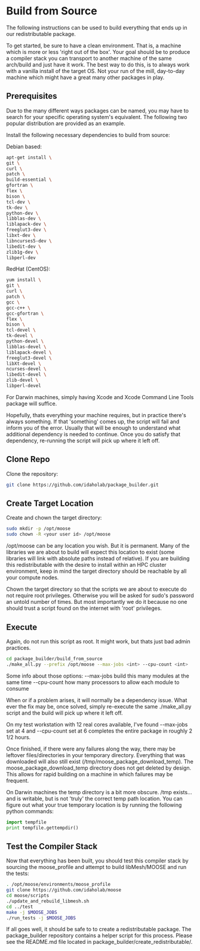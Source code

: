 # Build from Source
The following instructions can be used to build everything that ends up in our redistributable package.

To get started, be sure to have a clean environment. That is, a machine which is more or less 'right out of the box'. Your goal should be to produce a compiler stack you can transport to another machine of the same arch/build and just have it work. The best way to do this, is to always work with a vanilla install of the target OS. Not your run of the mill, day-to-day machine which might have a great many other packages in play.

## Prerequisites
Due to the many different ways packages can be named, you may have to search for your specific operating system's equivalent. The following two popular distribution are provided as an example.

Install the following necessary dependencies to build from source:

Debian based:
```bash
apt-get install \
git \
curl \
patch \
build-essential \
gfortran \
flex \
bison \
tcl-dev \
tk-dev \
python-dev \
libblas-dev \
liblapack-dev \
freeglut3-dev \
libxt-dev \
libncurses5-dev \
libedit-dev \
zlib1g-dev \
libperl-dev
```

RedHat (CentOS):
```bash
yum install \
git \
curl \
patch \
gcc \
gcc-c++ \
gcc-gfortran \
flex \
bison \
tcl-devel \
tk-devel \
python-devel \
libblas-devel \
liblapack-devel \
freeglut3-devel \
libXt-devel \
ncurses-devel \
libedit-devel \
zlib-devel \
libperl-devel
```

For Darwin machines, simply having Xcode and Xcode Command Line Tools package will suffice.

Hopefully, thats everything your machine requires, but in practice there's always something. If that 'something' comes up, the script will fail and inform you of the error. Usually that will be enough to understand what additional dependency is needed to continue. Once you do satisfy that dependency, re-running the script will pick up where it left off.

## Clone Repo
Clone the repository:
```bash
git clone https://github.com/idaholab/package_builder.git
```

## Create Target Location
Create and chown the target directory:
```bash
sudo mkdir -p /opt/moose
sudo chown -R <your user id> /opt/moose
```
/opt/moose can be any location you wish. But it is permanent. Many of the libraries we are about to build will expect this location to exist (some libraries will link with absolute paths instead of relative). If you are building this redistributable with the desire to install within an HPC cluster environment, keep in mind the target directory should be reachable by all your compute nodes.

Chown the target directory so that the scripts we are about to execute do not require root privileges. Otherwise you will be asked for sudo's password an untold number of times. But most importantly we do it because no one should trust a script found on the internet with 'root' privileges.

## Execute
Again, do not run this script as root. It might work, but thats just bad admin practices.
```bash
cd package_builder/build_from_source
./make_all.py --prefix /opt/moose --max-jobs <int> --cpu-count <int>
```
Some info about those options:
 --max-jobs   build this many modules at the same time
 --cpu-count  how many processors to allow each module to consume

When or if a problem arises, it will normally be a dependency issue. What ever the fix may be, once solved, simply re-execute the same ./make_all.py script and the build will pick up where it left off.

On my test workstation with 12 real cores available, I've found --max-jobs set at 4 and --cpu-count set at 6 completes the entire package in roughly 2 1/2 hours.

Once finished, if there were any failures along the way, there may be leftover files/directories in your temporary directory. Everything that was downloaded will also still exist (/tmp/moose_package_download_temp). The moose_package_download_temp directory does not get deleted by design. This allows for rapid building on a machine in which failures may be frequent.

On Darwin machines the temp directory is a bit more obscure. /tmp exists... and is writable, but is not 'truly' the correct temp path location. You can figure out what your true temporary location is by running the following python commands:
```python
import tempfile
print tempfile.gettempdir()
```

## Test the Compiler Stack
Now that everything has been built, you should test this compiler stack by sourcing the moose_profile and attempt to build libMesh/MOOSE and run the tests:

```bash
. /opt/moose/environments/moose_profile
git clone https://github.com/idaholab/moose
cd moose/scripts
./update_and_rebuild_libmesh.sh
cd ../test
make -j $MOOSE_JOBS
./run_tests -j $MOOSE_JOBS
```

If all goes well, it should be safe to to create a redistributable package. The package_builder repository contains a helper script for this process. Please see the README.md file located in package_builder/create_redistributable/.

